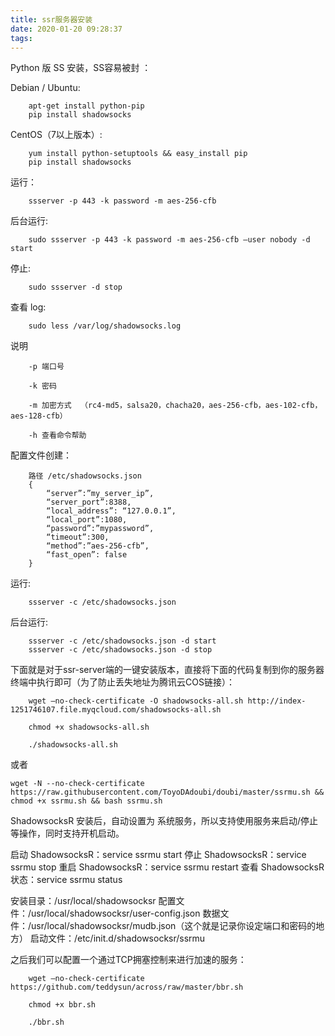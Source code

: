 ```yaml
---
title: ssr服务器安装
date: 2020-01-20 09:28:37
tags:
---
```


Python 版 SS 安装，SS容易被封 ：

Debian / Ubuntu:
```
    apt-get install python-pip
    pip install shadowsocks
```
CentOS（7以上版本）:
```
    yum install python-setuptools && easy_install pip
    pip install shadowsocks
```
运行：
```
    ssserver -p 443 -k password -m aes-256-cfb
```
后台运行:
```
    sudo ssserver -p 443 -k password -m aes-256-cfb –user nobody -d start
```
停止:
```
    sudo ssserver -d stop
```
查看 log:
```
    sudo less /var/log/shadowsocks.log
```
说明
```
    -p 端口号

    -k 密码

    -m 加密方式  （rc4-md5，salsa20，chacha20，aes-256-cfb，aes-102-cfb，aes-128-cfb）

    -h 查看命令帮助
```
配置文件创建：
```
    路径 /etc/shadowsocks.json
    {
        “server”:”my_server_ip”,
        “server_port”:8388,
        “local_address”: “127.0.0.1”,
        “local_port”:1080,
        “password”:”mypassword”,
        “timeout”:300,
        “method”:”aes-256-cfb”,
        “fast_open”: false
    }
```
运行:
```
    ssserver -c /etc/shadowsocks.json
```
后台运行:
```
    ssserver -c /etc/shadowsocks.json -d start
    ssserver -c /etc/shadowsocks.json -d stop
```
下面就是对于ssr-server端的一键安装版本，直接将下面的代码复制到你的服务器终端中执行即可（为了防止丢失地址为腾讯云COS链接）：
```
    wget –no-check-certificate -O shadowsocks-all.sh http://index-1251746107.file.myqcloud.com/shadowsocks-all.sh

    chmod +x shadowsocks-all.sh

    ./shadowsocks-all.sh
```
或者
```
wget -N --no-check-certificate https://raw.githubusercontent.com/ToyoDAdoubi/doubi/master/ssrmu.sh && chmod +x ssrmu.sh && bash ssrmu.sh

```
ShadowsocksR 安装后，自动设置为 系统服务，所以支持使用服务来启动/停止等操作，同时支持开机启动。

启动 ShadowsocksR：service ssrmu start
停止 ShadowsocksR：service ssrmu stop
重启 ShadowsocksR：service ssrmu restart
查看 ShadowsocksR状态：service ssrmu status

安装目录：/usr/local/shadowsocksr
配置文件：/usr/local/shadowsocksr/user-config.json
数据文件：/usr/local/shadowsocksr/mudb.json（这个就是记录你设定端口和密码的地方）
启动文件：/etc/init.d/shadowsocksr/ssrmu


之后我们可以配置一个通过TCP拥塞控制来进行加速的服务：
```
    wget –no-check-certificate https://github.com/teddysun/across/raw/master/bbr.sh

    chmod +x bbr.sh

    ./bbr.sh
```
